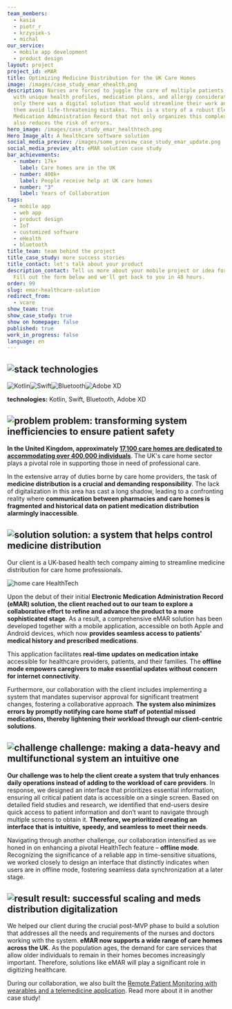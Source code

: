 ```yaml
---
team_members:
  - kasia
  - piotr_r
  - krzysiek-s
  - michal
our_service:
  - mobile app development
  - product design
layout: project
project_id: eMAR
title: Optimizing Medicine Distribution for the UK Care Homes
image: /images/case_study_emar_ehealth.png
description: Nurses are forced to juggle the care of multiple patients, each
  with unique health profiles, medication plans, and allergy considerations. If
  only there was a digital solution that would streamline their work and help
  them avoid life-threatening mistakes. This is a story of a robust Electronic
  Medication Administration Record that not only organizes this complexity but
  also reduces the risk of errors.
hero_image: /images/case_study_emar_healthtech.png
Hero Image_alt: A healthcare software solution
social_media_previev: /images/some_preview_case_study_emar_update.png
social_media_previev_alt: eMAR solution case study
bar_achievements:
  - number: 17k+
    label: Care homes are in the UK
  - number: 400k+
    label: People receive help at UK care homes
  - number: "3"
    label: Years of Collaboration
tags:
  - mobile app
  - web app
  - product design
  - IoT
  - customized software
  - eHealth
  - bluetooth
title_team: team behind the project
title_case_study: more success stories
title_contact: let's talk about your product
description_contact: Tell us more about your mobile project or idea for an app.
  Fill out the form below and we'll get back to you in 48 hours.
order: 99
slug: emar-healthcare-solution
redirect_from:
  - vcare
show_team: true
show_case_study: true
show on homepage: false
published: true
work_in_progress: false
language: en
---
```

## ![stack](/images/skills.svg) technologies

![Kotlin](/images/kotlin_new_stack_logo.svg)![Swift](/images/swift_icon_stack.svg)![Bluetooth](/images/bluetooth_stack_logo.svg)![Adobe XD](/images/adobexdstack_logo.svg)

**technologies:** Kotlin, Swift, Bluetooth, Adobe XD

## ![problem](/images/three_flags.svg) problem: transforming system inefficiencies to ensure patient safety

**In the United Kingdom, approximately [17,100 care homes are dedicated to accommodating over 400,000 individuals](https://www.braemarfinance.co.uk/s/insights/blog/facts-figures-uk-care-home-sector-MCXEQ2ZU7QKVFOBOP272VSXJDDWQ#:~:text=The%20care%20home%20sector%20in,after%20more%20than%20400%2C000%20people.)**. The UK's care home sector plays a pivotal role in supporting those in need of professional care.

In the extensive array of duties borne by care home providers, the task of **medicine distribution is a crucial and demanding responsibility**. The lack of digitalization in this area has cast a long shadow, leading to a confronting reality where **communication between pharmacies and care homes is fragmented and historical data on patient medication distribution alarmingly inaccessible**.

## ![solution](/images/goal_title_section.png) solution: a system that helps control medicine distribution

Our client is a UK-based health tech company aiming to streamline medicine distribution for care home professionals. 

![home care HealthTech](blob:https://brightinventions.pl/c34ed702-a0dd-44a5-b251-ac6091eb69e5 "home care HealthTech")

Upon the debut of their initial **Electronic Medication Administration Record (eMAR) solution, the client reached out to our team to explore a collaborative effort to refine and advance the product to a more sophisticated stage**. As a result, a comprehensive eMAR solution has been developed together with a mobile application, accessible on both Apple and Android devices, which now **provides seamless access to patients' medical history and prescribed medications**.

This application facilitates **real-time updates on medication intake** accessible for healthcare providers, patients, and their families. The **offline mode empowers caregivers to make essential updates without concern for internet connectivity**.

Furthermore, our collaboration with the client includes implementing a system that mandates supervisor approval for significant treatment changes, fostering a collaborative approach. **The system also minimizes errors by promptly notifying care home staff of potential missed medications, thereby lightening their workload through our client-centric solutions**.

## ![challenge](/images/gearwheel.svg) challenge: making a data-heavy and multifunctional system an intuitive one

**Our challenge was to help the client create a system that truly enhances daily operations instead of adding to the workload of care providers**. In response, we designed an interface that prioritizes essential information, ensuring all critical patient data is accessible on a single screen. Based on detailed field studies and research, we identified that end-users desire quick access to patient information and don’t want to navigate through multiple screens to obtain it. **Therefore, we prioritized creating an interface that is intuitive, speedy, and seamless to meet their needs**.

Navigating through another challenge, our collaboration intensified as we honed in on enhancing a pivotal HealthTech feature – **offline mode**. Recognizing the significance of a reliable app in time-sensitive situations, we worked closely to design an interface that distinctly indicates when users are in offline mode, fostering seamless data synchronization at a later stage.

## ![result](/images/results_icon_title_small.png) result: successful scaling and meds distribution digitalization

We helped our client during the crucial post-MVP phase to build a solution that addresses all the needs and requirements of the nurses and doctors working with the system. **eMAR now supports a wide range of care homes across the UK**. As the population ages, the demand for care services that allow older individuals to remain in their homes becomes increasingly important. Therefore, solutions like eMAR will play a significant role in digitizing healthcare.

During our collaboration, we also built the [Remote Patient Monitoring with wearables and a telemedicine application](/projects/remote-patient-monitoring/). Read more about it in another case study!
